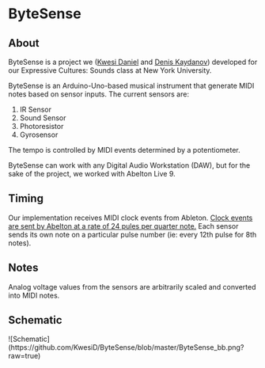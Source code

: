 <h1>ByteSense</h1>

<h2>About</h2>
ByteSense is a project we (<a href="https://github.com/KwesiD">Kwesi Daniel</a> and <a href="https://github.com/deniskaydanov">Denis Kaydanov</a>) developed for our Expressive Cultures: Sounds class at New York University.

ByteSense is an Arduino-Uno-based musical instrument that generate MIDI notes based on sensor inputs.
The current sensors are:
1. IR Sensor
2. Sound Sensor
3. Photoresistor
4. Gyrosensor

The tempo is controlled by MIDI events determined by a potentiometer. 

ByteSense can work with any Digital Audio Workstation (DAW), but for the sake of the project, we worked with Abelton Live 9. 

<h2>Timing</h2>
Our implementation receives MIDI clock events from Ableton. <a href="https://en.wikipedia.org/wiki/MIDI_beat_clock"> Clock events are sent by Abelton at a rate of 24 pules per quarter note.</a> Each sensor sends its own note on a particular pulse number (ie: every 12th pulse for 8th notes).

<h2>Notes</h2>
Analog voltage values from the sensors are arbitrarily scaled and converted into MIDI notes.


<h2>Schematic</h2>
![Schematic](https://github.com/KwesiD/ByteSense/blob/master/ByteSense_bb.png?raw=true)
